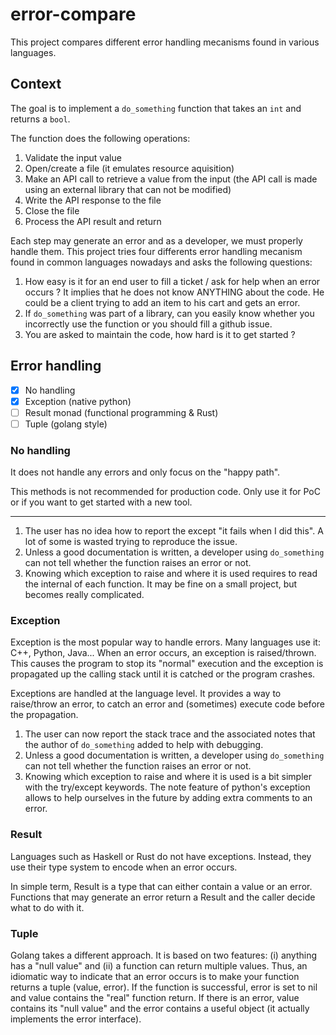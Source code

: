 # error-compare
This project compares different error handling mecanisms found in various languages.

## Context

The goal is to implement a `do_something` function that takes an `int` and returns a `bool`.

The function does the following operations:

1. Validate the input value
1. Open/create a file (it emulates resource aquisition)
1. Make an API call to retrieve a value from the input (the API call is made using an external library that can not be modified)
1. Write the API response to the file
1. Close the file
1. Process the API result and return

Each step may generate an error and as a developer, we must properly handle them. This project tries four differents error handling mecanism found in common languages nowadays and asks the following questions:

1. How easy is it for an end user to fill a ticket / ask for help when an error occurs ? It implies that he does not know ANYTHING about the code. He could be a client trying to add an item to his cart and gets an error.
1. If `do_something` was part of a library, can you easily know whether you incorrectly use the function or you should fill a github issue.
1. You are asked to maintain the code, how hard is it to get started ?


## Error handling

- [x] No handling
- [x] Exception (native python)
- [ ] Result monad (functional programming & Rust)
- [ ] Tuple (golang style)

### No handling

It does not handle any errors and only focus on the "happy path".

This methods is not recommended for production code. Only use it for PoC or if you want to get started with a new tool.

---
1. The user has no idea how to report the except "it fails when I did this". A lot of some is wasted trying to reproduce the issue.
1. Unless a good documentation is written, a developer using `do_something` can not tell whether the function raises an error or not.
1. Knowing which exception to raise and where it is used requires to read the internal of each function. It may be fine on a small project, but becomes really complicated.


### Exception

Exception is the most popular way to handle errors. Many languages use it: C++, Python, Java... When an error occurs, an exception is raised/thrown. This causes the program to stop its "normal" execution and the exception is propagated up the calling stack until it is catched or the program crashes.

Exceptions are handled at the language level. It provides a way to raise/throw an error, to catch an error and (sometimes) execute code before the propagation.

1. The user can now report the stack trace and the associated notes that the author of `do_something` added to help with debugging.
1. Unless a good documentation is written, a developer using `do_something` can not tell whether the function raises an error or not.
1. Knowing which exception to raise and where it is used is a bit simpler with the try/except keywords. The note feature of python's exception allows to help ourselves in the future by adding extra comments to an error.

### Result

Languages such as Haskell or Rust do not have exceptions. Instead, they use their type system to encode when an error occurs.

In simple term, Result is a type that can either contain a value or an error. Functions that may generate an error return a Result and the caller decide what to do with it.

### Tuple

Golang takes a different approach. It is based on two features: (i) anything has a "null value" and (ii) a function can return multiple values.
Thus, an idiomatic way to indicate that an error occurs is to make your function returns a tuple (value, error). If the function is successful, error is set to  nil and value contains the "real" function return. If there is an error, value contains its "null value" and the error contains a useful object (it actually implements the error interface).